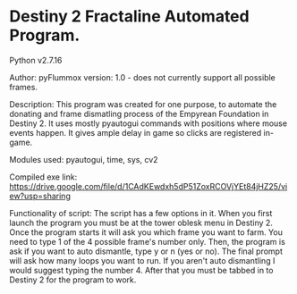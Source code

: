 # Destiny 2 Fractaline Automated Program.
Python v2.7.16

Author: pyFlummox
version: 1.0 - does not currently support all possible frames.

Description: This program was created for one purpose, to automate the donating and frame dismatling process of the Empyrean Foundation in Destiny 2. It uses mostly pyautogui commands with positions where mouse events happen. It gives ample delay in game so clicks are registered in-game.

Modules used: pyautogui, time, sys, cv2

Compiled exe link: https://drive.google.com/file/d/1CAdKEwdxh5dP51ZoxRCOVjYEt84jHZ25/view?usp=sharing

Functionality of script:
The script has a few options in it. When you first launch the program you must be at the tower oblesk menu in Destiny 2. Once the program starts it will ask you which frame you want to farm. You need to type 1 of the 4 possible frame's number only. Then, the program is ask if you want to auto dismantle, type y or n (yes or no). The final prompt will ask how many loops you want to run. If you aren't auto dismantling I would suggest typing the number 4. After that you must be tabbed in to Destiny 2 for the program to work. 
